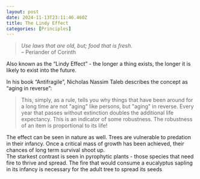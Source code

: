 ```yaml
---
layout: post
date: 2024-11-13T23:11:46.460Z
title: The Lindy Effect
categories: [Principles]
---
```


> _Use laws that are old, but; food that is fresh._  
> – Periander of Corinth

Also known as the “Lindy Effect” - the longer a thing exists, the longer it is likely to exist into the future.

In his book “Antifragile”, Nicholas Nassim Taleb describes the concept as “aging in reverse”:

> This, simply, as a rule, tells you why things that have been around for a long time are not "aging" like persons, but "aging" in reverse. Every year that passes without extinction doubles the additional life expectancy. This is an indicator of some robustness. The robustness of an item is proportional to its life!

The effect can be seen in nature as well. Trees are vulnerable to predation in their infancy. Once a critical mass of growth has been achieved, their chances of long term survival shoot up.  
The starkest contrast is seen in pyrophytic plants - those species that need fire to thrive and spread. The fire that would consume a eucalyptus sapling in its infancy is necessary for the adult tree to spread its seeds
